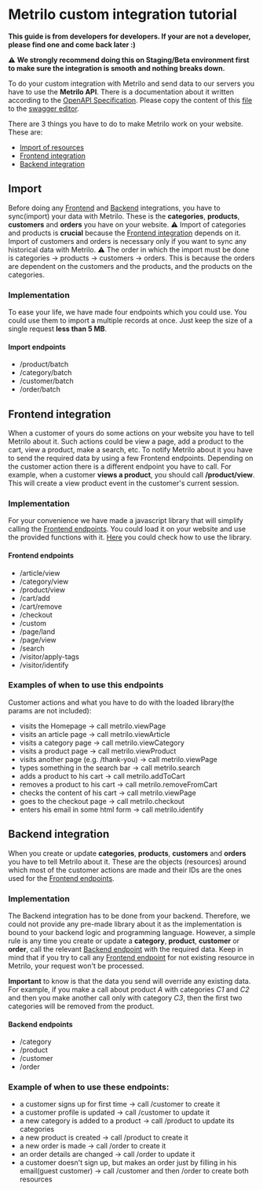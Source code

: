 


# Metrilo custom integration tutorial

**This guide is from developers for developers. If your are not a developer, please find one and come back later :)**

:warning: **We strongly recommend doing this on Staging/Beta environment first to make sure the integration is smooth and nothing breaks down.**


To do your custom integration with Metrilo and send data to our servers you have to use the **Metrilo API**. There is a documentation about it written according to the [OpenAPI Specification](https://swagger.io/docs/specification/about/). Please copy the content of this [file](metrilo_open_api_specification.yml) to the [swagger editor](https://editor.swagger.io/).

There are 3 things you have to do to make Metrilo work on your website. These are:
* [Import of resources](#import)
* [Frontend integration](#frontend-integration)
* [Backend integration](#backend-integration)

## Import
Before doing any [Frontend](#frontend-integration) and [Backend](#backend-integration) integrations, you have to sync(import) your data with Metrilo. These is the **categories**, **products**, **customers** and **orders** you have on your website.
:warning: Import of categories and products is **crucial** because the [Frontend integration](#frontend-integration) depends on it. Import of customers and orders is necessary only if you want to sync any historical data with Metrilo.
:warning: The order in which the import must be done is categories -> products -> customers -> orders. This is because the orders are dependent on the customers and the products, and the products on the categories.


### Implementation
To ease your life, we have made four endpoints which you could use. You could use them to import a multiple records at once. Just keep the size of a single request **less than 5 MB**.

#### Import endpoints
* /product/batch
* /category/batch
* /customer/batch
* /order/batch


## Frontend integration
When a customer of yours do some actions on your website you have to tell Metrilo about it. Such actions could be view a page, add a product to the cart, view a product, make a search, etc. To notify Metrilo about it you have to send the required data by using a few Frontend endpoints. Depending on the customer action there is a different endpoint you have to call. For example, when a customer **views a product**, you should call **/product/view**. This will create a view product event in the customer's current session.

### Implementation
For your convenience we have made a javascript library that will simplify calling the [Frontend endpoints](#frontend-endpoints). You could load it on your website and use the provided functions with it. [Here](frontend_integration_library.md) you could check how to use the library.

#### Frontend endpoints
* /article/view
* /category/view
* /product/view
* /cart/add
* /cart/remove
* /checkout
* /custom
* /page/land
* /page/view
* /search
* /visitor/apply-tags
* /visitor/identify

### Examples of when to use this endpoints
Customer actions and what you have to do with the loaded library(the params are not included):
* visits the Homepage -> call metrilo.viewPage
* visits an article page -> call metrilo.viewArticle
* visits a category page -> call metrilo.viewCategory
* visits a product page -> call metrilo.viewProduct
* visits another page (e.g. /thank-you) -> call metrilo.viewPage
* types something in the search bar -> call metrilo.search
* adds a product to his cart -> call metrilo.addToCart
* removes a product to his cart -> call metrilo.removeFromCart
* checks the content of his cart -> call metrilo.viewPage
* goes to the checkout page -> call metrilo.checkout
* enters his email in some html form -> call metrilo.identify


## Backend integration
When you create or update **categories**, **products**, **customers** and **orders** you have to tell Metrilo about it. These are the objects (resources) around which most of the customer actions are made and their IDs are the ones used for the [Frontend endpoints](#frontend-endpoints).

### Implementation
The Backend integration has to be done from your backend. Therefore, we could not provide any pre-made library about it as the implementation is bound to your backend logic and programming language.
However, a simple rule is any time you create or update a **category**, **product**, **customer** or **order**, call the relevant [Backend endpoint](#backend-endpoints) with the required data. Keep in mind that if you try to call any [Frontend endpoint](#frontend-endpoints) for not existing resource in Metrilo, your request won't be processed.

**Important** to know is that the data you send will override any existing data. For example, if you make a call about product *A* with categories *C1* and *C2* and then you make another call only with category *C3*, then the first two categories will be removed from the product.

#### Backend endpoints

* /category
* /product
* /customer
* /order

### Example of when to use these endpoints:
* a customer signs up for first time -> call /customer to create it
* a customer profile is updated -> call /customer to update it
* a new category is added to a product -> call /product to update its categories
* a new product is created -> call /product to create it
* a new order is made -> call /order to create it
* an order details are changed -> call /order to update it
* a customer doesn't sign up, but makes an order just by filling in his email(guest customer) -> call /customer and then /order to create both resources
